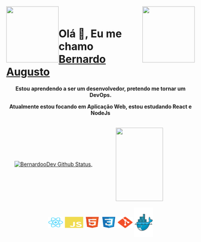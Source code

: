 
<br><img align="left"  height="150" width="140" src="https://loogart.com/img/loogmoji/iconic/loogmoji-of-jon-snow_by-loogart.png">
<img align="right"  height="150" width="140" src="https://loogart.com/img/loogmoji/iconic/loogmoji-of-darth-vader_by-loogart.png"><br>
<h1> Olá 👋, Eu me chamo <a href="https://www.linkedin.com/in/bernardo-augusto-dev/" target="_blank">Bernardo Augusto</a></h1>

<div align="center">
  <p align="center"><strong> Estou aprendendo a ser um desenvolvedor, pretendo me tornar um DevOps.</p> <p align="center"> Atualmente estou focando em Aplicação Web, estou estudando React e NodeJs  </strong></p>
</div>
<br>
 <div align="center">
  <a href="https://github.com/BernardooDev" align="center">
    <img align="center" width="49%" height="195px" src="https://github-readme-stats.vercel.app/api?username=BernardooDev&show_icons=true&count_private=true&hide_border=true&title_color=00bfbf&icon_color=00bfbf&text_color=c9d1d9&bg_color=0d1117&border_radius=0" alt="BernardooDev Github Status"/> 
    <img  align="center" width="50%" height="196px" src="https://github-readme-stats.vercel.app/api/top-langs/?username=BernardooDev&layout=compact&hide_border=true&title_color=00bfbf&text_color=00bfbf&bg_color=0d1117&border_radius=0" />
  </a>
</div>
<div align="center" valign="top"><br>
  <img align="center" alt="Js" height="30" width="40" src="https://github.com/devicons/devicon/blob/master/icons/react/react-original.svg">
  <img align="center" alt="Js" height="30" width="50" src="https://raw.githubusercontent.com/devicons/devicon/master/icons/javascript/javascript-plain.svg">
  <img align="center" alt="HTML" height="30" width="40" src="https://raw.githubusercontent.com/devicons/devicon/master/icons/html5/html5-original.svg">
  <img align="center" alt="CSS" height="30" width="40" src="https://raw.githubusercontent.com/devicons/devicon/master/icons/css3/css3-original.svg">
  <img align="center" alt="git" height="30" width="40" src="https://raw.githubusercontent.com/devicons/devicon/master/icons/git/git-original.svg">
  <img align="center" alt="Docker" height="80" width="50" src="https://github.com/devicons/devicon/blob/master/icons/docker/docker-original.svg">
</div><br>
<br>

